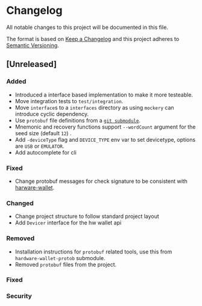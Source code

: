 # Changelog
All notable changes to this project will be documented in this file.

The format is based on [Keep a Changelog](http://keepachangelog.com/en/1.0.0/)
and this project adheres to [Semantic Versioning](http://semver.org/spec/v2.0.0.html).

## [Unreleased]

### Added

- Introduced a interface based implementation to make it more testeable.
- Move integration tests to `test/integration`.
- Move `interface`s to a `interfaces` directory as using `mockery` can introduce cyclic dependency.
- Use `protobuf` file definitions from a [`git submodule`](http://github.com/skycoin/hardware-wallet-protob.git).
- Mnemonic and recovery functions support `--wordCount` argument for the seed size (default `12`) .
- Add `-deviceType` flag and `DEVICE_TYPE` env var to set devicetype, options are `USB` or `EMULATOR`.
- Add autocomplete for cli

### Fixed

- Change protobuf messages for check signature to be consistent with [harware-wallet](https://github.com/skycoin/hardware-wallet/blob/2648cf384b5455c994ba54acf6a31cd1272c6f66/tiny-firmware/protob/messages.options#L21).

### Changed

- Change project structure to follow standard project layout
- Add `Devicer` interface for the hw wallet api

### Removed

- Installation instructions for `protobuf` related tools, use this from `hardware-wallet-protob` submodule.
- Removed `protobuf` files from the project.

### Fixed

### Security

